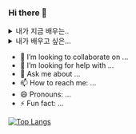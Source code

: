 ### Hi there 👋
<details>
<summary>
  내가 지금 배우는..
</summary>
  
![html](https://img.shields.io/badge/HTML-239120?style=for-the-badge&logo=html5&logoColor=white)
![css](https://img.shields.io/badge/CSS-239120?&style=for-the-badge&logo=css3&logoColor=white)
![js](https://img.shields.io/badge/JavaScript-F7DF1E?style=for-the-badge&logo=JavaScript&logoColor=white)
![react](https://img.shields.io/badge/React-20232A?style=for-the-badge&logo=react&logoColor=61DAFB)
![c](https://img.shields.io/badge/C-00599C?style=for-the-badge&logo=c&logoColor=white)
![java](https://img.shields.io/badge/Java-ED8B00?style=for-the-badge&logo=openjdk&logoColor=white)
![kotlin](https://img.shields.io/badge/Kotlin-0095D5?&style=for-the-badge&logo=kotlin&logoColor=white)
</details>

<details>
<summary>
  내가 배우고 싶은...
</summary>

   ![Django](https://img.shields.io/badge/Django-092E20?style=for-the-badge&logo=django&logoColor=white)
   ![spring](https://img.shields.io/badge/Spring-6DB33F?style=for-the-badge&logo=spring&logoColor=white)
   ![Flutter](https://img.shields.io/badge/Flutter-02569B?style=for-the-badge&logo=flutter&logoColor=white)
</details>

 
- 👯 I’m looking to collaborate on ...
- 🤔 I’m looking for help with ...
- 💬 Ask me about ...
- 📫 How to reach me: ...
- 😄 Pronouns: ...
- ⚡ Fun fact: ...

[![Top Langs](https://github-readme-stats.vercel.app/api/top-langs/?username=brianhhy)](https://github.com/anuraghazra/github-readme-stats)

